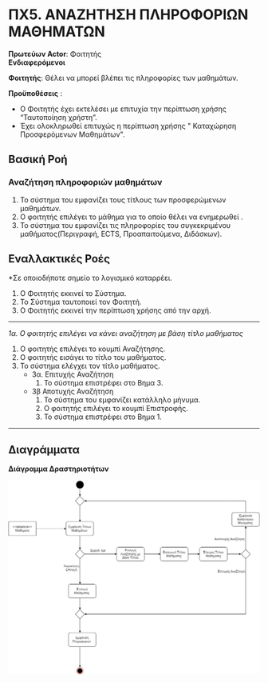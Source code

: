 # ΠΧ5. ΑΝΑΖΗΤΗΣΗ ΠΛΗΡΟΦΟΡΙΩΝ ΜΑΘΗΜΑΤΩΝ

**Πρωτεύων Actor**: Φοιτητής  
**Ενδιαφερόμενοι**
 
**Φοιτητής**: Θέλει να μπορεί βλέπει τις πληροφορίες των μαθημάτων.

**Προϋποθέσεις** :

- Ο Φοιτητής έχει εκτελέσει με επιτυχία την περίπτωση χρήσης “Ταυτοποίηση χρήστη”. 
- Έχει ολοκληρωθεί επιτυχώς η περίπτωση χρήσης " Καταχώρηση Προσφερόμενων Μαθημάτων".


## Βασική Ροή

### Αναζήτηση πληροφοριών μαθημάτων

1. Το σύστημα του εμφανίζει τους τίτλους των προσφερώμενων μαθημάτων.
2. Ο φοιτητής επιλέγει το μάθημα για το οποίο θέλει να ενημερωθεί . 
3. Το σύστημα του εμφανίζει τις πληροφορίες του συγκεκριμένου μαθήματος(Περιγραφή, ECTS, Προαπαιτούμενα, Διδάσκων).


## Εναλλακτικές Ροές

*Σε οποιοδήποτε σημείο το λογισμικό καταρρέει.
1. Ο Φοιτητής εκκινεί το Σύστημα.
2. Το Σύστημα ταυτοποιεί τον Φοιτητή.
3. Ο Φοιτητής εκκινεί την περίπτωση χρήσης από την αρχή.
---

*1α. Ο φοιτητής επιλέγει να κάνει αναζήτηση με βάση τίτλο μαθήματος*
1. Ο φοιτητής επιλέγει το κουμπί Αναζήτησης.
2. Ο φοιτητής εισάγει το τίτλο του μαθήματος.
3. Το σύστημα ελέγχει τον τίτλο μαθήματος.
    * 3α. Επιτυχής Αναζήτηση 
        1. Το σύστημα επιστρέφει στο Βημα 3.
    * 3β Αποτυχής Αναζήτηση 
        1. Το σύστημα του εμφανίζει κατάλληλο μήνυμα.
        2. Ο φοιτητής επιλέγει το κουμπί Επιστροφής. 
        3. Το σύστημα επιστρέφει στο Βημα 1.
---

## Διαγράμματα 

**Διάγραμμα Δραστηριοτήτων**

![Διάγραμμα Δραστηριοτήτων 5](uml/requirements/useCase5.jpg)

